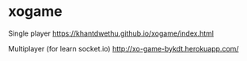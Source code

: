 # xogame


Single player 
https://khantdwethu.github.io/xogame/index.html


Multiplayer (for learn socket.io)
http://xo-game-bykdt.herokuapp.com/


